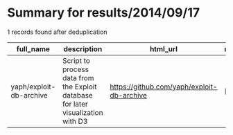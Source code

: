 
# Summary for results/2014/09/17
    
1 records found after deduplication

| full_name | description | html_url | matched_list | matched_count | pushed_at | size | stargazers_count | language | forks_count | vul_ids |
|-------------------------|----------------------------------------------------------------------------------|--------------------------------------------|----------------|-----------------|---------------------------|--------|--------------------|------------|---------------|-----------|
| yaph/exploit-db-archive | Script to process data from the Exploit database for later visualization with D3 | https://github.com/yaph/exploit-db-archive | ['exploit'] | 1 | 2014-09-17 10:32:12+00:00 | 128 | 3 | Python | 4 | [] |
